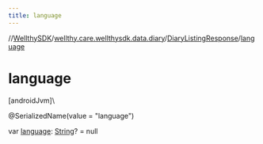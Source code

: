 ```yaml
---
title: language
---
```

//[WellthySDK](../../../index.html)/[wellthy.care.wellthysdk.data.diary](../index.html)/[DiaryListingResponse](index.html)/[language](language.html)



# language



[androidJvm]\




@SerializedName(value = "language")



var [language](language.html): [String](https://kotlinlang.org/api/latest/jvm/stdlib/kotlin/-string/index.html)? = null




